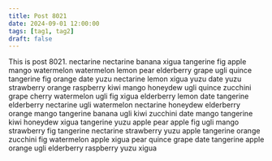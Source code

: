 ```yaml
---
title: Post 8021
date: 2024-09-01 12:00:00
tags: [tag1, tag2]
draft: false
---
```

This is post 8021.
nectarine
nectarine
banana
xigua
tangerine
fig
apple
mango
watermelon
watermelon
lemon
pear
elderberry
grape
ugli
quince
tangerine
fig
orange
date
yuzu
nectarine
lemon
xigua
yuzu
date
yuzu
strawberry
orange
raspberry
kiwi
mango
honeydew
ugli
quince
zucchini
grape
cherry
watermelon
ugli
fig
xigua
elderberry
lemon
date
tangerine
elderberry
nectarine
ugli
watermelon
nectarine
honeydew
elderberry
orange
mango
tangerine
banana
ugli
kiwi
zucchini
date
mango
tangerine
kiwi
honeydew
xigua
tangerine
yuzu
apple
pear
apple
fig
ugli
mango
strawberry
fig
tangerine
nectarine
strawberry
yuzu
apple
tangerine
orange
zucchini
fig
watermelon
apple
xigua
pear
quince
grape
date
tangerine
apple
orange
ugli
elderberry
raspberry
yuzu
xigua
